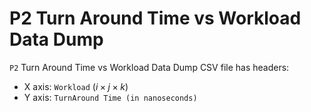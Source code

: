 # P2 Turn Around Time vs Workload Data Dump

`P2` Turn Around Time vs Workload Data Dump CSV file has headers:

- X axis: `Workload` $(i \times j \times k)$
- Y axis: `TurnAround Time (in nanoseconds)`

